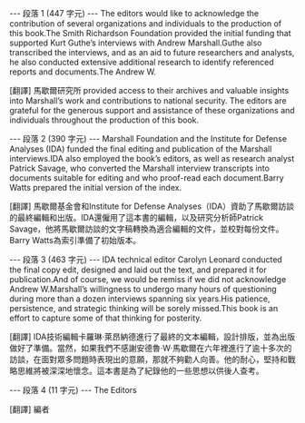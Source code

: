 ﻿--- 段落 1 (447 字元) ---
The editors would like to acknowledge the contribution of several organizations  and individuals to the production of this book.The Smith Richardson Foundation provided the initial funding that supported  Kurt Guthe’s interviews with Andrew Marshall.Guthe also transcribed the interviews,  and as an aid to future researchers and analysts, he also conducted extensive  additional research to identify referenced reports and documents.The Andrew W.

[翻譯]
馬歇爾研究所 provided access to their archives and valuable insights into Marshall’s work and contributions to national security. The editors are grateful for the generous support and assistance of these organizations and individuals throughout the production of this book.

--- 段落 2 (390 字元) ---
Marshall Foundation and the Institute for Defense Analyses (IDA)  funded the final editing and publication of the Marshall interviews.IDA also  employed the book’s editors, as well as research analyst Patrick Savage, who converted the Marshall interview transcripts into documents suitable for editing and who  proof-read each document.Barry Watts prepared the initial version of the index.

[翻譯]
馬歇爾基金會和Institute for Defense Analyses（IDA）資助了馬歇爾訪談的最終編輯和出版。IDA還僱用了這本書的編輯，以及研究分析師Patrick Savage，他將馬歇爾訪談的文字稿轉換為適合編輯的文件，並校對每份文件。Barry Watts為索引準備了初始版本。

--- 段落 3 (463 字元) ---
IDA technical editor Carolyn Leonard conducted the final copy edit, designed and  laid out the text, and prepared it for publication.And of course, we would be remiss if we did not acknowledge Andrew W.Marshall’s  willingness to undergo many hours of questioning during more than a dozen  interviews spanning six years.His patience, persistence, and strategic thinking  will be sorely missed.This book is an effort to capture some of that thinking for  posterity.

[翻譯]
IDA技術編輯卡羅琳·萊昂納德進行了最終的文本編輯，設計排版，並為出版做好了準備。當然，如果我們不感謝安德魯·W·馬歇爾在六年裡進行了逾十多次的訪談，在面對眾多問題時表現出的意願，那就不夠勸人向善。他的耐心，堅持和戰略思維將被深深地懷念。這本書是為了紀錄他的一些思想以供後人查考。

--- 段落 4 (11 字元) ---
The Editors

[翻譯]
編者

